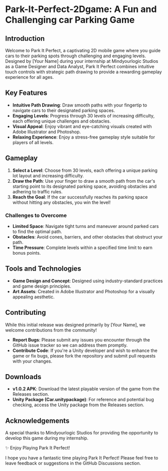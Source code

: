 # Park-It-Perfect-2Dgame: A Fun and Challenging car Parking Game

## Introduction

Welcome to Park It Perfect, a captivating 2D mobile game where you guide cars to their parking spots through challenging and engaging levels. Designed by [Your Name] during your internship at Mindyourlogic Studios as a Game Designer and Data Analyst, Park It Perfect combines intuitive touch controls with strategic path drawing to provide a rewarding gameplay experience for all ages.

## Key Features

- **Intuitive Path Drawing**: Draw smooth paths with your fingertip to navigate cars to their designated parking spaces.
- **Engaging Levels**: Progress through 30 levels of increasing difficulty, each offering unique challenges and obstacles.
- **Visual Appeal**: Enjoy vibrant and eye-catching visuals created with Adobe Illustrator and Photoshop.
- **Relaxing Experience**: Enjoy a stress-free gameplay style suitable for players of all levels.

## Gameplay

1. **Select a Level**: Choose from 30 levels, each offering a unique parking lot layout and increasing difficulty.
2. **Draw the Path**: Use your finger to draw a smooth path from the car's starting point to its designated parking space, avoiding obstacles and adhering to traffic rules.
3. **Reach the Goal**: If the car successfully reaches its parking space without hitting any obstacles, you win the level!

### Challenges to Overcome

- **Limited Space**: Navigate tight turns and maneuver around parked cars to find the optimal path.
- **Obstacles**: Avoid cones, barriers, and other obstacles that obstruct your path.
- **Time Pressure**: Complete levels within a specified time limit to earn bonus points.

## Tools and Technologies

- **Game Design and Concept**: Designed using industry-standard practices and game design principles.
- **Art Assets**: Created in Adobe Illustrator and Photoshop for a visually appealing aesthetic.

## Contributing

While this initial release was designed primarily by [Your Name], we welcome contributions from the community!

- **Report Bugs**: Please submit any issues you encounter through the GitHub issue tracker so we can address them promptly.
- **Contribute Code**: If you're a Unity developer and wish to enhance the game or fix bugs, please fork the repository and submit pull requests with your changes.

## Downloads

- **v1.0.2 APK**: Download the latest playable version of the game from the Releases section.
- **Unity Package (Car.unitypackage)**: For reference and potential bug checking, access the Unity package from the Releases section.

## Acknowledgements

A special thanks to Mindyourlogic Studios for providing the opportunity to develop this game during my internship.

✨ Enjoy Playing Park It Perfect!

I hope you have a fantastic time playing Park It Perfect! Please feel free to leave feedback or suggestions in the GitHub Discussions section.
